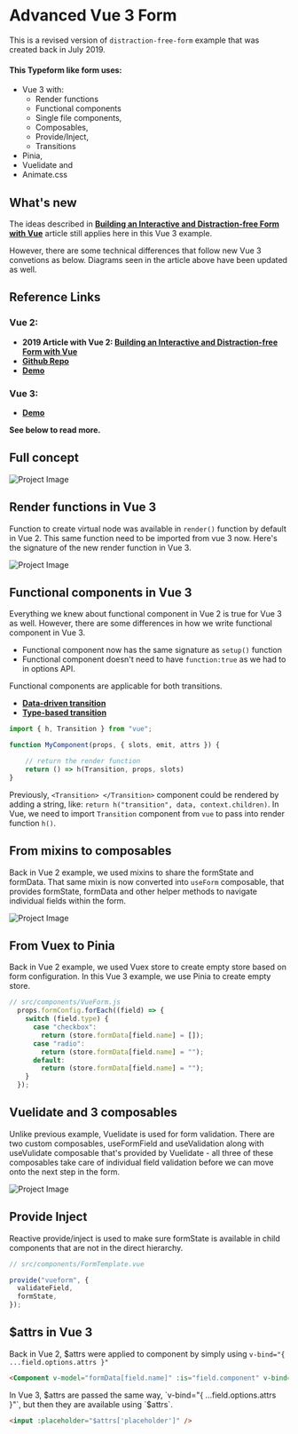 # Advanced Vue 3 Form 
This is a revised version of `distraction-free-form` example that was created back in July 2019.

#### This Typeform like form uses:
- Vue 3 with:
    - Render functions
    - Functional components 
    - Single file components,
    - Composables, 
    - Provide/Inject,
    - Transitions
- Pinia,
- Vuelidate and
- Animate.css

## What's new

The ideas described in **[Building an Interactive and Distraction-free Form with Vue](https://medium.com/vue-mastery/building-an-interactive-and-distraction-free-form-with-vue-bfe23907e981)** article still applies here in this Vue 3 example. 

However, there are some technical differences that follow new Vue 3 convetions as below. Diagrams seen in the article above have been updated as well.

## Reference Links

### Vue 2:

- **2019 Article with Vue 2: [Building an Interactive and Distraction-free Form with Vue](https://medium.com/vue-mastery/building-an-interactive-and-distraction-free-form-with-vue-bfe23907e981)**
- **[Github Repo](https://github.com/Krutie/distraction-free-vue-form)**
- **[Demo](http://distraction-free-vue-form.surge.sh/)**

### Vue 3:
- **[Demo](https://advanced-vue3-form.surge.sh/)**

**See below to read more.**

## Full concept

![Project Image](/docs/images/Full-Concept.png)

## Render functions in Vue 3

Function to create virtual node was available in `render()` function by default in Vue 2. This same function need to be imported from vue 3 now. Here's the signature of the new render function in Vue 3.

![Project Image](/docs/images/Render-Function.png)

## Functional components in Vue 3

Everything we knew about functional component in Vue 2 is true for Vue 3 as well. However, there are some differences in how we write functional component in Vue 3. 

- Functional component now has the same signature as `setup()` function
- Functional component doesn't need to have `function:true` as we had to in options API.

Functional components are applicable for both transitions. 
- **[Data-driven transition](/src/components/Transitions/DataDrivenTransition.js)**
- **[Type-based transition](/src/components/Transitions/TypeBasedTransition.js)**

```js
import { h, Transition } from "vue";

function MyComponent(props, { slots, emit, attrs }) {

    // return the render function
    return () => h(Transition, props, slots)
}
```

Previously, `<Transition> </Transition>` component could be rendered by adding a string, like: `return h("transition", data, context.children)`.
In Vue, we need to import `Transition` component from `vue` to pass into render function `h()`.

## From mixins to composables

Back in Vue 2 example, we used mixins to share the formState and formData. That same mixin is now converted into `useForm` composable, that provides formState, formData and other helper methods to navigate individual fields within the form. 

![Project Image](/docs/images/FormMixins-Methods.png)

## From Vuex to Pinia

Back in Vue 2 example, we used Vuex store to create empty store based on form configuration. In this Vue 3 example, we use Pinia to create empty store. 

```js
// src/components/VueForm.js
  props.formConfig.forEach((field) => {
    switch (field.type) {
      case "checkbox":
        return (store.formData[field.name] = []);
      case "radio":
        return (store.formData[field.name] = "");
      default:
        return (store.formData[field.name] = "");
    }
  });
```

## Vuelidate and 3 composables

Unlike previous example, Vuelidate is used for form validation. There are two custom composables, useFormField and useValidation along with useVulidate composable that's provided by Vuelidate - all three of these composables take care of individual field validation before we can move onto the next step in the form.

![Project Image](/docs/images/Form-Template.png)

## Provide Inject

Reactive provide/inject is used to make sure formState is available in child components that are not in the direct hierarchy.

```js
// src/components/FormTemplate.vue

provide("vueform", {
  validateField,
  formState,
});
```

## $attrs in Vue 3

Back in Vue 2, $attrs were applied to component by simply using `v-bind="{ ...field.options.attrs }"`

```html
<Component v-model="formData[field.name]" :is="field.component" v-bind="{ ...field.options.attrs }"/>
```

In Vue 3, $attrs are passed the same way, `v-bind="{ ...field.options.attrs }"`, but then they are available using `$attrs`.

```html
<input :placeholder="$attrs['placeholder']" />
```